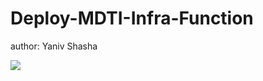 # Deploy-MDTI-Infra-Function
author: Yaniv Shasha



<a href="https://portal.azure.com/#create/Microsoft.Template/uri/https%3A%2F%2Fraw.githubusercontent.com%2FYaniv-Shasha%2FSentinel%2Fmaster%2FPlaybooks%2FClose-MDAP-Alert%2Fazuredeploy.json" target="_blank">
    <img src="https://aka.ms/deploytoazurebutton"/>
</a>